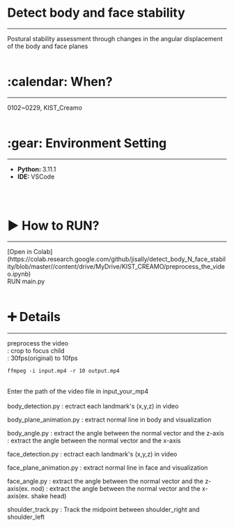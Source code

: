<h1> Detect body and face stability </h1>
<hr/>
Postural stability assessment through changes in the angular displacement of the body and face planes
<br/><br/>
<h1>:calendar: When? </h1>
<hr/>
0102~0229, KIST_Creamo
<br/><br/>
<h1>:gear: Environment Setting</h1>
<hr/>
<ul>
  <li><b>Python: </b> 3.11.1</li>
  <li><b>IDE: </b> VSCode</li>
</ul>
<br/><br/>
<h1>▶ How to RUN? </h1>
<hr/>
[Open in Colab](https://colab.research.google.com/github/jisally/detect_body_N_face_stability/blob/master//content/drive/MyDrive/KIST_CREAMO/preprocess_the_video.ipynb)
<br/>
RUN main.py
<br/><br/>
<h1> ➕ Details </h1>
<hr/>
preprocess the video
<br/>
: crop to focus child
<br/>
: 30fps(original) to 10fps
<br/>

    ffmpeg -i input.mp4 -r 10 output.mp4

 <br/>
Enter the path of the video file in input_your_mp4
 <br/> <br/>
body_detection.py
: ectract each landmark's (x,y,z) in video

body_plane_animation.py
: extract normal line in body and visualization

body_angle.py
: extract the angle between the normal vector and the z-axis
: extract the angle between the normal vector and the x-axis

face_detection.py
: ectract each landmark's (x,y,z) in video

face_plane_animation.py
: extract normal line in face and visualization

face_angle.py
: extract the angle between the normal vector and the z-axis(ex. nod)
: extract the angle between the normal vector and the x-axis(ex. shake head)

shoulder_track.py
: Track the midpoint between shoulder_right and shoulder_left
